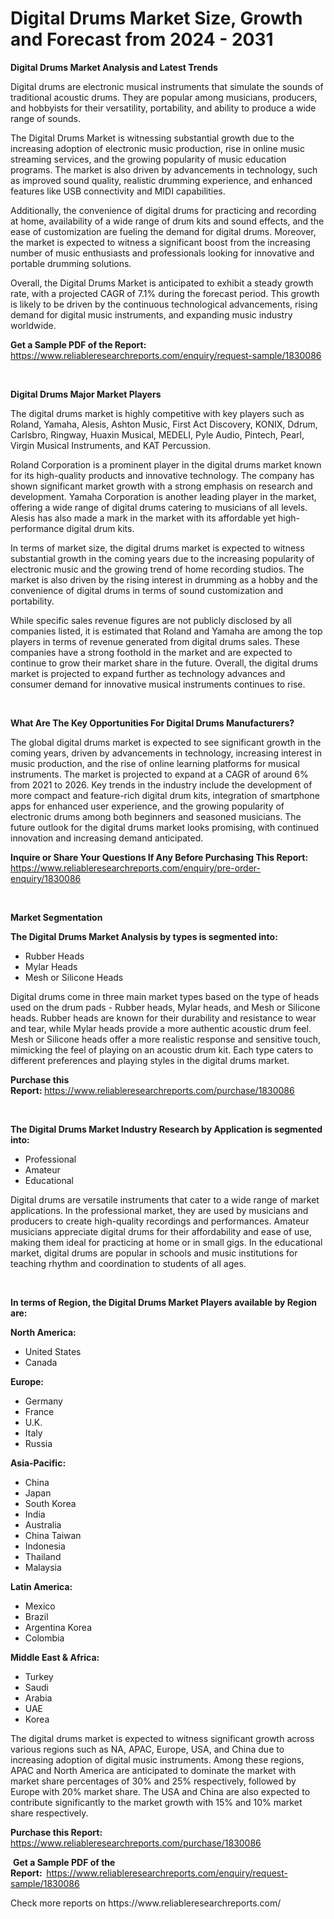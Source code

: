 <p><h1>Digital Drums Market Size, Growth and Forecast from 2024 - 2031</h1></p><p><strong>Digital Drums Market Analysis and Latest Trends</strong></p>
<p><p>Digital drums are electronic musical instruments that simulate the sounds of traditional acoustic drums. They are popular among musicians, producers, and hobbyists for their versatility, portability, and ability to produce a wide range of sounds.</p><p>The Digital Drums Market is witnessing substantial growth due to the increasing adoption of electronic music production, rise in online music streaming services, and the growing popularity of music education programs. The market is also driven by advancements in technology, such as improved sound quality, realistic drumming experience, and enhanced features like USB connectivity and MIDI capabilities.</p><p>Additionally, the convenience of digital drums for practicing and recording at home, availability of a wide range of drum kits and sound effects, and the ease of customization are fueling the demand for digital drums. Moreover, the market is expected to witness a significant boost from the increasing number of music enthusiasts and professionals looking for innovative and portable drumming solutions.</p><p>Overall, the Digital Drums Market is anticipated to exhibit a steady growth rate, with a projected CAGR of 7.1% during the forecast period. This growth is likely to be driven by the continuous technological advancements, rising demand for digital music instruments, and expanding music industry worldwide.</p></p>
<p><strong>Get a Sample PDF of the Report:&nbsp;</strong> <a href="https://www.reliableresearchreports.com/enquiry/request-sample/1830086">https://www.reliableresearchreports.com/enquiry/request-sample/1830086</a></p>
<p>&nbsp;</p>
<p><strong>Digital Drums Major Market Players</strong></p>
<p><p>The digital drums market is highly competitive with key players such as Roland, Yamaha, Alesis, Ashton Music, First Act Discovery, KONIX, Ddrum, Carlsbro, Ringway, Huaxin Musical, MEDELI, Pyle Audio, Pintech, Pearl, Virgin Musical Instruments, and KAT Percussion. </p><p>Roland Corporation is a prominent player in the digital drums market known for its high-quality products and innovative technology. The company has shown significant market growth with a strong emphasis on research and development. Yamaha Corporation is another leading player in the market, offering a wide range of digital drums catering to musicians of all levels. Alesis has also made a mark in the market with its affordable yet high-performance digital drum kits.</p><p>In terms of market size, the digital drums market is expected to witness substantial growth in the coming years due to the increasing popularity of electronic music and the growing trend of home recording studios. The market is also driven by the rising interest in drumming as a hobby and the convenience of digital drums in terms of sound customization and portability.</p><p>While specific sales revenue figures are not publicly disclosed by all companies listed, it is estimated that Roland and Yamaha are among the top players in terms of revenue generated from digital drums sales. These companies have a strong foothold in the market and are expected to continue to grow their market share in the future. Overall, the digital drums market is projected to expand further as technology advances and consumer demand for innovative musical instruments continues to rise.</p></p>
<p>&nbsp;</p>
<p><strong>What Are The Key Opportunities For Digital Drums Manufacturers?</strong></p>
<p><p>The global digital drums market is expected to see significant growth in the coming years, driven by advancements in technology, increasing interest in music production, and the rise of online learning platforms for musical instruments. The market is projected to expand at a CAGR of around 6% from 2021 to 2026. Key trends in the industry include the development of more compact and feature-rich digital drum kits, integration of smartphone apps for enhanced user experience, and the growing popularity of electronic drums among both beginners and seasoned musicians. The future outlook for the digital drums market looks promising, with continued innovation and increasing demand anticipated.</p></p>
<p><strong>Inquire or Share Your Questions If Any Before Purchasing This Report:</strong> <a href="https://www.reliableresearchreports.com/enquiry/pre-order-enquiry/1830086">https://www.reliableresearchreports.com/enquiry/pre-order-enquiry/1830086</a></p>
<p>&nbsp;</p>
<p><strong>Market Segmentation</strong></p>
<p><strong>The Digital Drums Market Analysis by types is segmented into:</strong></p>
<p><ul><li>Rubber Heads</li><li>Mylar Heads</li><li>Mesh or Silicone Heads</li></ul></p>
<p><p>Digital drums come in three main market types based on the type of heads used on the drum pads - Rubber heads, Mylar heads, and Mesh or Silicone heads. Rubber heads are known for their durability and resistance to wear and tear, while Mylar heads provide a more authentic acoustic drum feel. Mesh or Silicone heads offer a more realistic response and sensitive touch, mimicking the feel of playing on an acoustic drum kit. Each type caters to different preferences and playing styles in the digital drums market.</p></p>
<p><strong>Purchase this Report:&nbsp;</strong><a href="https://www.reliableresearchreports.com/purchase/1830086">https://www.reliableresearchreports.com/purchase/1830086</a></p>
<p>&nbsp;</p>
<p><strong>The Digital Drums Market Industry Research by Application is segmented into:</strong></p>
<p><ul><li>Professional</li><li>Amateur</li><li>Educational</li></ul></p>
<p><p>Digital drums are versatile instruments that cater to a wide range of market applications. In the professional market, they are used by musicians and producers to create high-quality recordings and performances. Amateur musicians appreciate digital drums for their affordability and ease of use, making them ideal for practicing at home or in small gigs. In the educational market, digital drums are popular in schools and music institutions for teaching rhythm and coordination to students of all ages.</p></p>
<p>&nbsp;</p>
<p><strong>In terms of Region, the Digital Drums Market Players available by Region are:</strong></p>
<p>
    <p> <strong> North America: </strong>
        <ul>
            <li>United States</li>
            <li>Canada</li>
        </ul>
        </p> 
    <p> <strong> Europe: </strong>
        <ul>
            <li>Germany</li>
            <li>France</li>
            <li>U.K.</li>
            <li>Italy</li>
            <li>Russia</li>
        </ul>
        </p> 
    <p> <strong> Asia-Pacific: </strong>
        <ul>
            <li>China</li>
            <li>Japan</li>
            <li>South Korea</li>
            <li>India</li>
            <li>Australia</li>
            <li>China Taiwan</li>
            <li>Indonesia</li>
            <li>Thailand</li>
            <li>Malaysia</li>
        </ul>
        </p> 
    <p> <strong> Latin America: </strong>
        <ul>
            <li>Mexico</li>
            <li>Brazil</li>
            <li>Argentina Korea</li>
            <li>Colombia</li>
        </ul>
        </p> 
    <p> <strong> Middle East & Africa: </strong>
        <ul>
            <li>Turkey</li>
            <li>Saudi</li>
            <li>Arabia</li>
            <li>UAE</li>
            <li>Korea</li>
        </ul>
    </p>
    </p>
<p><p>The digital drums market is expected to witness significant growth across various regions such as NA, APAC, Europe, USA, and China due to increasing adoption of digital music instruments. Among these regions, APAC and North America are anticipated to dominate the market with market share percentages of 30% and 25% respectively, followed by Europe with 20% market share. The USA and China are also expected to contribute significantly to the market growth with 15% and 10% market share respectively.</p></p>
<p><strong>Purchase this Report: </strong><a href="https://www.reliableresearchreports.com/purchase/1830086">https://www.reliableresearchreports.com/purchase/1830086</a></p>
<p>&nbsp;<strong>Get a Sample PDF of the Report:&nbsp;&nbsp;</strong><a href="https://www.reliableresearchreports.com/enquiry/request-sample/1830086">https://www.reliableresearchreports.com/enquiry/request-sample/1830086</a></p>
<p><strong></strong></p>
<p>Check more reports on https://www.reliableresearchreports.com/</p>